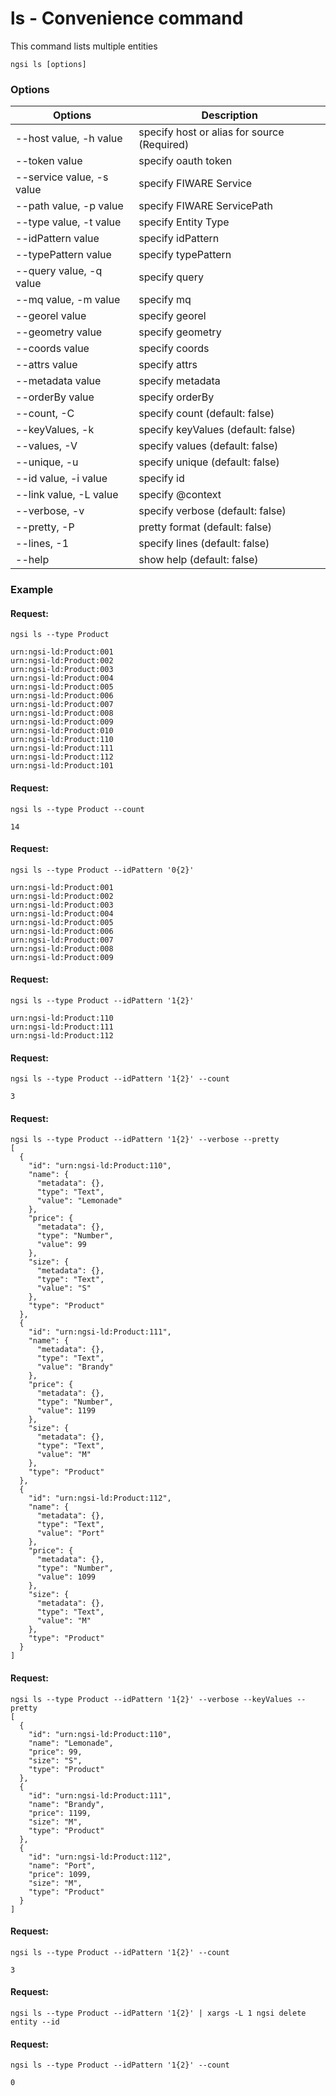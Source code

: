 # ls - Convenience command

This command lists multiple entities

```console
ngsi ls [options]
```

### Options

| Options                       | Description                                 |
| ----------------------------- | ------------------------------------------- |
| --host value, -h value        | specify host or alias for source (Required) |
| --token value                 | specify oauth token                         |
| --service value, -s value     | specify FIWARE Service                      |
| --path value, -p value        | specify FIWARE ServicePath                  |
| --type value, -t value        | specify Entity Type                         |
| --idPattern value             | specify idPattern                           |
| --typePattern value           | specify typePattern                         |
| --query value, -q value       | specify query                               |
| --mq value, -m value          | specify mq                                  |
| --georel value                | specify georel                              |
| --geometry value              | specify geometry                            |
| --coords value                | specify coords                              |
| --attrs value                 | specify attrs                               |
| --metadata value              | specify metadata                            |
| --orderBy value               | specify orderBy                             |
| --count, -C                   | specify count (default: false)              |
| --keyValues, -k               | specify keyValues (default: false)          |
| --values, -V                  | specify values (default: false)             |
| --unique, -u                  | specify unique (default: false)             |
| --id value, -i value          | specify id                                  |
| --link value, -L value        | specify @context                            |
| --verbose, -v                 | specify verbose (default: false)            |
| --pretty, -P                  | pretty format (default: false)              |
| --lines, -1                   | specify lines (default: false)              |
| --help                        | show help (default: false)                  |

### Example

#### Request:

```console
ngsi ls --type Product
```

```text
urn:ngsi-ld:Product:001
urn:ngsi-ld:Product:002
urn:ngsi-ld:Product:003
urn:ngsi-ld:Product:004
urn:ngsi-ld:Product:005
urn:ngsi-ld:Product:006
urn:ngsi-ld:Product:007
urn:ngsi-ld:Product:008
urn:ngsi-ld:Product:009
urn:ngsi-ld:Product:010
urn:ngsi-ld:Product:110
urn:ngsi-ld:Product:111
urn:ngsi-ld:Product:112
urn:ngsi-ld:Product:101
```

#### Request:

```console
ngsi ls --type Product --count
```

```text
14
```

#### Request:

```console
ngsi ls --type Product --idPattern '0{2}'
```

```text
urn:ngsi-ld:Product:001
urn:ngsi-ld:Product:002
urn:ngsi-ld:Product:003
urn:ngsi-ld:Product:004
urn:ngsi-ld:Product:005
urn:ngsi-ld:Product:006
urn:ngsi-ld:Product:007
urn:ngsi-ld:Product:008
urn:ngsi-ld:Product:009
```

#### Request:

```console
ngsi ls --type Product --idPattern '1{2}'
```

```text
urn:ngsi-ld:Product:110
urn:ngsi-ld:Product:111
urn:ngsi-ld:Product:112
```

#### Request:

```console
ngsi ls --type Product --idPattern '1{2}' --count
```

```text
3
```

#### Request:

```console
ngsi ls --type Product --idPattern '1{2}' --verbose --pretty
[
  {
    "id": "urn:ngsi-ld:Product:110",
    "name": {
      "metadata": {},
      "type": "Text",
      "value": "Lemonade"
    },
    "price": {
      "metadata": {},
      "type": "Number",
      "value": 99
    },
    "size": {
      "metadata": {},
      "type": "Text",
      "value": "S"
    },
    "type": "Product"
  },
  {
    "id": "urn:ngsi-ld:Product:111",
    "name": {
      "metadata": {},
      "type": "Text",
      "value": "Brandy"
    },
    "price": {
      "metadata": {},
      "type": "Number",
      "value": 1199
    },
    "size": {
      "metadata": {},
      "type": "Text",
      "value": "M"
    },
    "type": "Product"
  },
  {
    "id": "urn:ngsi-ld:Product:112",
    "name": {
      "metadata": {},
      "type": "Text",
      "value": "Port"
    },
    "price": {
      "metadata": {},
      "type": "Number",
      "value": 1099
    },
    "size": {
      "metadata": {},
      "type": "Text",
      "value": "M"
    },
    "type": "Product"
  }
]
```

#### Request:

```console
ngsi ls --type Product --idPattern '1{2}' --verbose --keyValues --pretty
[
  {
    "id": "urn:ngsi-ld:Product:110",
    "name": "Lemonade",
    "price": 99,
    "size": "S",
    "type": "Product"
  },
  {
    "id": "urn:ngsi-ld:Product:111",
    "name": "Brandy",
    "price": 1199,
    "size": "M",
    "type": "Product"
  },
  {
    "id": "urn:ngsi-ld:Product:112",
    "name": "Port",
    "price": 1099,
    "size": "M",
    "type": "Product"
  }
]
```

#### Request:

```console
ngsi ls --type Product --idPattern '1{2}' --count
```

```text
3
```

#### Request:

```console
ngsi ls --type Product --idPattern '1{2}' | xargs -L 1 ngsi delete entity --id
```

#### Request:

```console
ngsi ls --type Product --idPattern '1{2}' --count
```

```text
0
```
